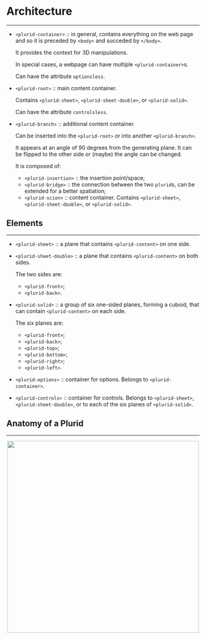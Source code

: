 <link rel="stylesheet" type="text/css" href="style.css">

# Architecture
--------------

- `<plurid-container>` :: in general, contains everything on the web page and so it is preceded by `<body>` and succeded by `</body>`.

    It provides the context for 3D manipulations.

    In special cases, a webpage can have multiple `<plurid-container>`s.

    Can have the attribute `optionsless`.


- `<plurid-root>` :: main content container.

    Contains `<plurid-sheet>`, `<plurid-sheet-double>`, or `<plurid-solid>`.

    Can have the attribute `controlsless`.


- `<plurid-branch>` :: additional content container.

    Can be inserted into the `<plurid-root>` or into another `<plurid-branch>`.

     It appears at an angle of 90 degrees from the generating plane. It can be flipped to the other side or (maybe) the angle can be changed.

    It is composed of:
    + `<plurid-insertion>` :: the insertion point/space;
    + `<plurid-bridge>` :: the connection between the two `plurid`s, can be extended for a better spatiation;
    + `<plurid-scion>` :: content container. Contains `<plurid-sheet>`, `<plurid-sheet-double>`, or `<plurid-solid>`.



## Elements
-----------

- `<plurid-sheet>` :: a plane that contains `<plurid-content>` on one side.


- `<plurid-sheet-double>` :: a plane that contains `<plurid-content>` on both sides.

    The two sides are:
    + `<plurid-front>`;
    + `<plurid-back>`.


- `<plurid-solid>` :: a group of six one-sided planes, forming a cuboid, that can contain `<plurid-content>` on each side.

    The six planes are:
    + `<plurid-front>`;
    + `<plurid-back>`;
    + `<plurid-top>`;
    + `<plurid-bottom>`;
    + `<plurid-right>`;
    + `<plurid-left>`.


- `<plurid-options>` :: container for options. Belongs to `<plurid-container>`.



- `<plurid-controls>` :: container for controls. Belongs to `<plurid-sheet>`, `<plurid-sheet-double>`, or to each of the six planes of `<plurid-solid>`.


## Anatomy of a Plurid
----------------------

<p align="center">
    <img src="https://github.com/plurid/plurid.js/blob/master/notes/Images/plurid-elements.png" height="500px">
</p>
